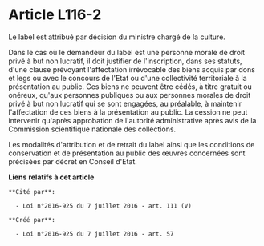 # Article L116-2

Le label est attribué par décision du ministre chargé de la culture.

Dans le cas où le demandeur du label est une personne morale de droit privé à but non lucratif, il doit justifier de
l'inscription, dans ses statuts, d'une clause prévoyant l'affectation irrévocable des biens acquis par dons et legs ou avec
le concours de l'Etat ou d'une collectivité territoriale à la présentation au public. Ces biens ne peuvent être cédés, à
titre gratuit ou onéreux, qu'aux personnes publiques ou aux personnes morales de droit privé à but non lucratif qui se sont
engagées, au préalable, à maintenir l'affectation de ces biens à la présentation au public. La cession ne peut intervenir
qu'après approbation de l'autorité administrative après avis de la Commission scientifique nationale des collections.

Les modalités d'attribution et de retrait du label ainsi que les conditions de conservation et de présentation au public des
œuvres concernées sont précisées par décret en Conseil d'Etat.

**Liens relatifs à cet article**

	**Cité par**:

	  - Loi n°2016-925 du 7 juillet 2016 - art. 111 (V)

	**Créé par**:

	  - Loi n°2016-925 du 7 juillet 2016 - art. 57

